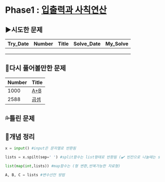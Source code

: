 # Phase1 : [입출력과 사칙연산](https://www.acmicpc.net/step/1)



## ▶️시도한 문제

| Try_Date | Number | Title | Solve_Date | My_Solve |
| -------- | ------ | ----- | ---------- | -------- |
|          |        |       |            |          |
|          |        |       |            |          |
|          |        |       |            |          |



## 💫다시 풀어볼만한 문제

| Number | Title                                        |
| ------ | -------------------------------------------- |
| 1000   | [A+B](https://www.acmicpc.net/problem/1000)  |
| 2588   | [곱셈](https://www.acmicpc.net/problem/2588) |



## 💦틀린 문제



## 📑개념 정리 

```python
x = input() #input은 문자열로 반환됨

lists = x.spilt(sep=' ') #split함수는 list형태로 반환됨 (✔️ 빈칸으로 나눌때는 sep=' '는 생략가능)

list(map(int,lists)) #map함수는 (형 변환,반복가능한 자료형)

A, B, C = lists #변수선언 방법
```

